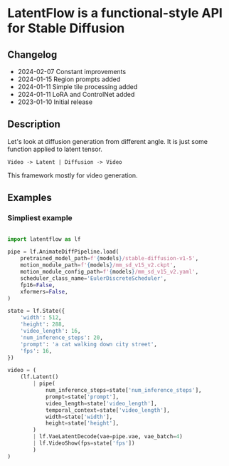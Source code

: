 # LatentFlow is a functional-style API for Stable Diffusion

## Changelog

* 2024-02-07 Constant improvements
* 2024-01-15 Region prompts added
* 2024-01-11 Simple tile processing added
* 2024-01-11 LoRA and ControlNet added
* 2023-01-10 Initial release


## Description

Let's look at diffusion generation from different angle.
It is just some function applied to latent tensor.

```
Video -> Latent | Diffusion -> Video
```

This framework mostly for video generation.

## Examples

### Simpliest example

```python

import latentflow as lf

pipe = lf.AnimateDiffPipeline.load(
    pretrained_model_path=f'{models}/stable-diffusion-v1-5',
    motion_module_path=f'{models}/mm_sd_v15_v2.ckpt',
    motion_module_config_path=f'{models}/mm_sd_v15_v2.yaml',
    scheduler_class_name='EulerDiscreteScheduler',
    fp16=False,
    xformers=False,
)

state = lf.State({
    'width': 512,
    'height': 288,
    'video_length': 16,
    'num_inference_steps': 20,
    'prompt': 'a cat walking down city street',
    'fps': 16,
})

video = (
    (lf.Latent()
        | pipe(
            num_inference_steps=state['num_inference_steps'],
            prompt=state['prompt'],
            video_length=state['video_length'],
            temporal_context=state['video_length'],
            width=state['width'],
            height=state['height'],
        )
        | lf.VaeLatentDecode(vae=pipe.vae, vae_batch=4)
        | lf.VideoShow(fps=state['fps'])
        )
)
```
